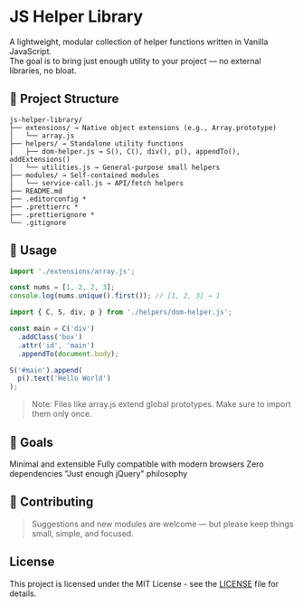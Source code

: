 # JS Helper Library

A lightweight, modular collection of helper functions written in Vanilla JavaScript.  
The goal is to bring just enough utility to your project — no external libraries, no bloat.

## 📁 Project Structure
```
js-helper-library/
├── extensions/ → Native object extensions (e.g., Array.prototype)
│   └── array.js
├── helpers/ → Standalone utility functions
│   ├── dom-helper.js → S(), C(), div(), p(), appendTo(), addExtensions()
│   └── utilities.js → General-purpose small helpers
├── modules/ → Self-contained modules
│   └── service-call.js → API/fetch helpers
├── README.md
├── .editorconfig *
├── .prettierrc *
├── .prettierignore *
└── .gitignore
```

## 🚀 Usage

```js
import './extensions/array.js';

const nums = [1, 2, 2, 3];
console.log(nums.unique().first()); // [1, 2, 3] → 1

import { C, S, div, p } from './helpers/dom-helper.js';

const main = C('div')
  .addClass('box')
  .attr('id', 'main')
  .appendTo(document.body);

S('#main').append(
  p().text('Hello World')
);
```

> Note: Files like array.js extend global prototypes. Make sure to import them only once.

## 🎯 Goals

Minimal and extensible
Fully compatible with modern browsers
Zero dependencies
"Just enough jQuery" philosophy

## 🤝 Contributing

> Suggestions and new modules are welcome — but please keep things small, simple, and focused.

## License

This project is licensed under the MIT License - see the [LICENSE](LICENSE) file for details.
